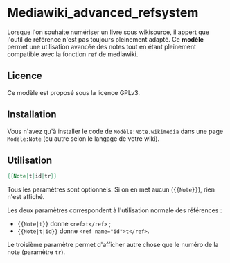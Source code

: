 # Mediawiki_advanced_refsystem

Lorsque l'on souhaite numériser un livre sous wikisource, il appert 
que l'outil de référence n'est pas toujours pleinement adapté.
Ce **modèle** permet une utilisation avancée des notes tout en étant pleinement compatible avec la fonction `ref`
de mediawiki.

## Licence

Ce modèle est proposé sous la licence GPLv3.

## Installation

Vous n'avez qu'à installer le code de `Modèle:Note.wikimedia` dans une page `Modèle:Note` (ou autre selon le langage de votre wiki).

## Utilisation

````mediawiki
{{Note|t|id|tr}}
````

Tous les paramètres sont optionnels. Si on en met aucun (`{{Note}}`), rien n'est affiché.

Les deux paramètres correspondent à l'utilisation normale des références :
- `{{Note|t}}` donne `<ref>t</ref>` ;
- `{{Note|t|id}}` donne `<ref name="id">t</ref>`.

Le troisième paramètre permet d'afficher autre chose que le numéro de la note (paramètre `tr`).
